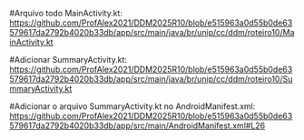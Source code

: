 #Arquivo todo MainActivity.kt:
https://github.com/ProfAlex2021/DDM2025R10/blob/e515963a0d55b0de63579617da2792b4020b33db/app/src/main/java/br/unip/cc/ddm/roteiro10/MainActivity.kt

#Adicionar SummaryActivity.kt:
https://github.com/ProfAlex2021/DDM2025R10/blob/e515963a0d55b0de63579617da2792b4020b33db/app/src/main/java/br/unip/cc/ddm/roteiro10/SummaryActivity.kt

#Adicionar o arquivo SummaryActivity.kt no AndroidManifest.xml:
https://github.com/ProfAlex2021/DDM2025R10/blob/e515963a0d55b0de63579617da2792b4020b33db/app/src/main/AndroidManifest.xml#L26
